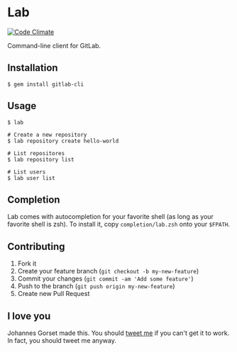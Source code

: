 # Lab

[![Code Climate](https://codeclimate.com/github/jgorset/lab.png)](https://codeclimate.com/github/jgorset/lab)

Command-line client for GitLab.

## Installation

    $ gem install gitlab-cli

## Usage

    $ lab

    # Create a new repository
    $ lab repository create hello-world

    # List repositores
    $ lab repository list

    # List users
    $ lab user list

## Completion

Lab comes with autocompletion for your favorite shell (as long as your favorite shell
is zsh). To install it, copy `completion/lab.zsh` onto your `$FPATH`.

## Contributing

1. Fork it
2. Create your feature branch (`git checkout -b my-new-feature`)
3. Commit your changes (`git commit -am 'Add some feature'`)
4. Push to the branch (`git push origin my-new-feature`)
5. Create new Pull Request

## I love you

Johannes Gorset made this. You should [tweet me](http://twitter.com/jgorset) if you can't get
it to work. In fact, you should tweet me anyway.

